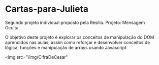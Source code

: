 # Cartas-para-Julieta
Segundo projeto individual proposto pela Resília.
Projeto: Mensagem Oculta.

O objetivo deste projeto é explorar os conceitos de manipulação do DOM aprendidos nas aulas, assim como reforçar e desenvolver conceitos de lógica, funções e manipulação de arrays usando Javascript.

<img src="/img/CifraDeCesar"

